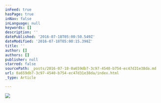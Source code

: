 ```yaml
---
inFeed: true
hasPage: true
inNav: false
inLanguage: null
keywords: []
description: ''
datePublished: '2016-07-18T05:00:50.549Z'
dateModified: '2016-07-18T05:00:15.398Z'
title: ''
author: []
authors: []
publisher: null
starred: false
sourcePath: _posts/2016-07-18-0a659db7-3c97-4540-b754-ec47d31e38da.md
url: 0a659db7-3c97-4540-b754-ec47d31e38da/index.html
_type: Article

---
```

![](https://the-grid-user-content.s3-us-west-2.amazonaws.com/09a89466-134f-4415-95bc-79cf6e493ea2.jpg)